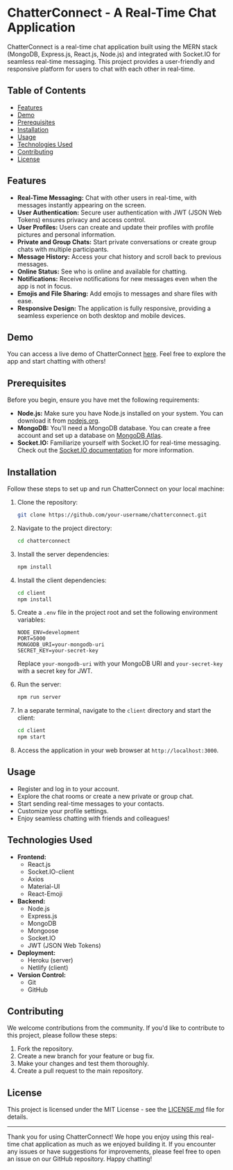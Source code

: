 # ChatterConnect - A Real-Time Chat Application

ChatterConnect is a real-time chat application built using the MERN stack (MongoDB, Express.js, React.js, Node.js) and integrated with Socket.IO for seamless real-time messaging. This project provides a user-friendly and responsive platform for users to chat with each other in real-time.

## Table of Contents

- [Features](#features)
- [Demo](#demo)
- [Prerequisites](#prerequisites)
- [Installation](#installation)
- [Usage](#usage)
- [Technologies Used](#technologies-used)
- [Contributing](#contributing)
- [License](#license)

## Features

- **Real-Time Messaging:** Chat with other users in real-time, with messages instantly appearing on the screen.
- **User Authentication:** Secure user authentication with JWT (JSON Web Tokens) ensures privacy and access control.
- **User Profiles:** Users can create and update their profiles with profile pictures and personal information.
- **Private and Group Chats:** Start private conversations or create group chats with multiple participants.
- **Message History:** Access your chat history and scroll back to previous messages.
- **Online Status:** See who is online and available for chatting.
- **Notifications:** Receive notifications for new messages even when the app is not in focus.
- **Emojis and File Sharing:** Add emojis to messages and share files with ease.
- **Responsive Design:** The application is fully responsive, providing a seamless experience on both desktop and mobile devices.

## Demo

You can access a live demo of ChatterConnect [here](https://chatterconnect.onrender.com/). Feel free to explore the app and start chatting with others!

## Prerequisites

Before you begin, ensure you have met the following requirements:

- **Node.js:** Make sure you have Node.js installed on your system. You can download it from [nodejs.org](https://nodejs.org/).
- **MongoDB:** You'll need a MongoDB database. You can create a free account and set up a database on [MongoDB Atlas](https://www.mongodb.com/cloud/atlas).
- **Socket.IO:** Familiarize yourself with Socket.IO for real-time messaging. Check out the [Socket.IO documentation](https://socket.io/docs/v4/) for more information.

## Installation

Follow these steps to set up and run ChatterConnect on your local machine:

1. Clone the repository:

   ```bash
   git clone https://github.com/your-username/chatterconnect.git
   ```

2. Navigate to the project directory:

   ```bash
   cd chatterconnect
   ```

3. Install the server dependencies:

   ```bash
   npm install
   ```

4. Install the client dependencies:

   ```bash
   cd client
   npm install
   ```

5. Create a `.env` file in the project root and set the following environment variables:

   ```
   NODE_ENV=development
   PORT=5000
   MONGODB_URI=your-mongodb-uri
   SECRET_KEY=your-secret-key
   ```

   Replace `your-mongodb-uri` with your MongoDB URI and `your-secret-key` with a secret key for JWT.

6. Run the server:

   ```bash
   npm run server
   ```

7. In a separate terminal, navigate to the `client` directory and start the client:

   ```bash
   cd client
   npm start
   ```

8. Access the application in your web browser at `http://localhost:3000`.

## Usage

- Register and log in to your account.
- Explore the chat rooms or create a new private or group chat.
- Start sending real-time messages to your contacts.
- Customize your profile settings.
- Enjoy seamless chatting with friends and colleagues!

## Technologies Used

- **Frontend:**
  - React.js
  - Socket.IO-client
  - Axios
  - Material-UI
  - React-Emoji
- **Backend:**
  - Node.js
  - Express.js
  - MongoDB
  - Mongoose
  - Socket.IO
  - JWT (JSON Web Tokens)
- **Deployment:**
  - Heroku (server)
  - Netlify (client)
- **Version Control:**
  - Git
  - GitHub

## Contributing

We welcome contributions from the community. If you'd like to contribute to this project, please follow these steps:

1. Fork the repository.
2. Create a new branch for your feature or bug fix.
3. Make your changes and test them thoroughly.
4. Create a pull request to the main repository.

## License

This project is licensed under the MIT License - see the [LICENSE.md](LICENSE.md) file for details.

---

Thank you for using ChatterConnect! We hope you enjoy using this real-time chat application as much as we enjoyed building it. If you encounter any issues or have suggestions for improvements, please feel free to open an issue on our GitHub repository. Happy chatting!
